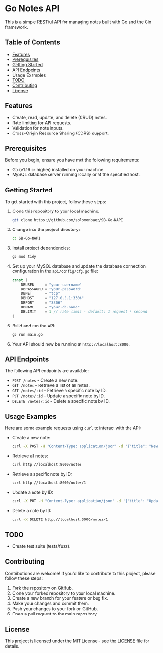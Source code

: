 # Go Notes API

This is a simple RESTful API for managing notes built with Go and the Gin framework.

## Table of Contents

- [Features](#features)
- [Prerequisites](#prerequisites)
- [Getting Started](#getting-started)
- [API Endpoints](#api-endpoints)
- [Usage Examples](#usage-examples)
- [TODO](#todo)
- [Contributing](#contributing)
- [License](#license)

## Features

- Create, read, update, and delete (CRUD) notes.
- Rate limiting for API requests.
- Validation for note inputs.
- Cross-Origin Resource Sharing (CORS) support.

## Prerequisites

Before you begin, ensure you have met the following requirements:

- Go (v1.16 or higher) installed on your machine.
- MySQL database server running locally or at the specified host.

## Getting Started

To get started with this project, follow these steps:

1. Clone this repository to your local machine:

   ```bash
   git clone https://github.com/solomonbaez/SB-Go-NAPI
   ```

2. Change into the project directory:

   ```bash
   cd SB-Go-NAPI
   ```

3. Install project dependencies:

   ```bash
   go mod tidy
   ```

4. Set up your MySQL database and update the database connection configuration in the `api/config/cfg.go` file:

   ```go
   const (
       DBUSER     = "your-username"
       DBPASSWORD = "your-password"
       DBNET      = "tcp"
       DBHOST     = "127.0.0.1:3306"
       DBPORT     = "3306"
       DBNAME     = "your-db-name"
       DBLIMIT    = 1 // rate limit - default: 1 request / second
   )
   ```

5. Build and run the API:

   ```bash
   go run main.go
   ```

6. Your API should now be running at `http://localhost:8000`.

## API Endpoints

The following API endpoints are available:

- `POST /notes` - Create a new note.
- `GET /notes` - Retrieve a list of all notes.
- `GET /notes/:id` - Retrieve a specific note by ID.
- `PUT /notes/:id` - Update a specific note by ID.
- `DELETE /notes/:id` - Delete a specific note by ID.

## Usage Examples

Here are some example requests using `curl` to interact with the API:

- Create a new note:

  ```bash
  curl -X POST -H "Content-Type: application/json" -d '{"title": "New Note", "content": "This is a new note."}' http://localhost:8000/notes
  ```

- Retrieve all notes:

  ```bash
  curl http://localhost:8000/notes
  ```

- Retrieve a specific note by ID:

  ```bash
  curl http://localhost:8000/notes/1
  ```

- Update a note by ID:

  ```bash
  curl -X PUT -H "Content-Type: application/json" -d '{"title": "Updated Note", "content": "This note has been updated."}' http://localhost:8000/notes/1
  ```

- Delete a note by ID:

  ```bash
  curl -X DELETE http://localhost:8000/notes/1
  ```
## TODO
- Create test suite (tests/fuzz).

## Contributing

Contributions are welcome! If you'd like to contribute to this project, please follow these steps:

1. Fork the repository on GitHub.
2. Clone your forked repository to your local machine.
3. Create a new branch for your feature or bug fix.
4. Make your changes and commit them.
5. Push your changes to your fork on GitHub.
6. Open a pull request to the main repository.

## License

This project is licensed under the MIT License - see the [LICENSE](LICENSE) file for details.
